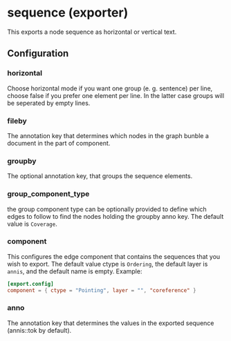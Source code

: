 # sequence (exporter)

This exports a node sequence as horizontal or vertical text.

## Configuration

###  horizontal

Choose horizontal mode if you want one group (e. g. sentence) per line,
choose false if you prefer one element per line.
In the latter case groups will be seperated by empty lines.

###  fileby

The annotation key that determines which nodes in the graph bunble a document in the part of component.

###  groupby

The optional annotation key, that groups the sequence elements.

###  group_component_type

the group component type can be optionally provided to define which edges to follow
to find the nodes holding the groupby anno key. The default value is `Coverage`.

###  component

This configures the edge component that contains the sequences that you wish to export.
The default value ctype is `Ordering`, the default layer is `annis`, and the default
name is empty.
Example:
```toml
[export.config]
component = { ctype = "Pointing", layer = "", "coreference" }
```

###  anno

The annotation key that determines the values in the exported sequence (annis::tok by default).

